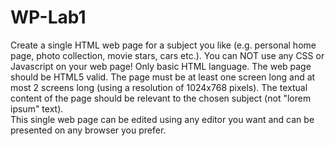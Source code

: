 # WP-Lab1

Create a single HTML web page for a subject you like (e.g. personal home page, photo collection, movie stars, cars etc.). 
You can NOT use any CSS or Javascript on your web page! Only basic HTML language. 
The web page should be HTML5 valid. 
The page must be at least one screen long and at most 2 screens long (using a resolution of 1024x768 pixels). 
The textual content of the page should be relevant to the chosen subject (not "lorem ipsum" text).  
This single web page can be edited using any editor you want and can be presented on any browser you prefer.
